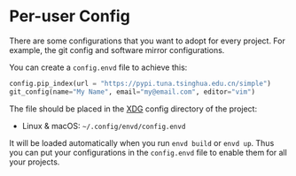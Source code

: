 # Per-user Config

There are some configurations that you want to adopt for every project. For example, the git config and software mirror configurations.

You can create a `config.envd` file to achieve this:

<custom-title title="config.envd">


```python 
config.pip_index(url = "https://pypi.tuna.tsinghua.edu.cn/simple")
git_config(name="My Name", email="my@email.com", editor="vim")
```
</custom-title>

The file should be placed in the  [XDG](https://specifications.freedesktop.org/basedir-spec/basedir-spec-latest.html) config directory of the project:

- Linux & macOS: `~/.config/envd/config.envd`

It will be loaded automatically when you run `envd build` or `envd up`. Thus you can put your configurations in the `config.envd` file to enable them for all your projects.
